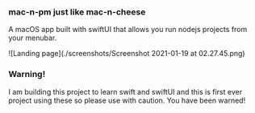 ###  mac-n-pm just like mac-n-cheese
A macOS app built with swiftUI that allows you run nodejs projects from your menubar.

![Landing page](./screenshots/Screenshot 2021-01-19 at 02.27.45.png)

###  Warning!
I am building this project to learn swift and swiftUI and this is first ever project using these so please use with caution. You have been warned!
